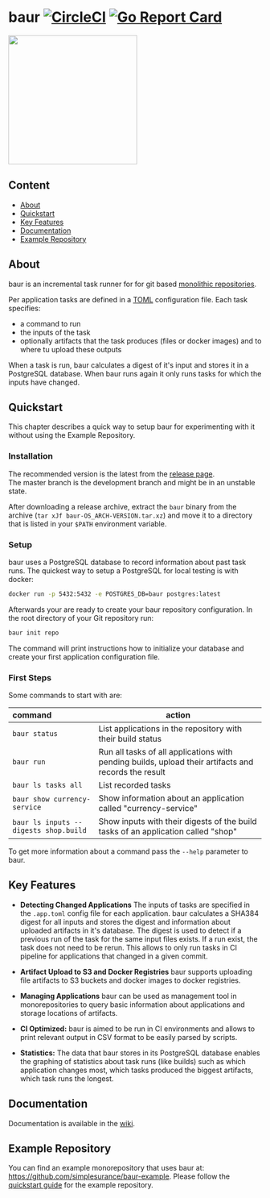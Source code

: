 # baur [![CircleCI](https://circleci.com/gh/simplesurance/baur.svg?style=svg&circle-token=8bc17577e45f5246cba2e1ea199ae504c8700eb6)](https://circleci.com/gh/simplesurance/baur) [![Go Report Card](https://goreportcard.com/badge/github.com/simplesurance/baur)](https://goreportcard.com/report/github.com/simplesurance/baur)

<img src="https://github.com/simplesurance/baur/wiki/media/baur.png" width="256" height="256">

## Content

* [About](#about)
* [Quickstart](#quickstart)
* [Key Features](#key-features)
* [Documentation](#documentation)
* [Example Repository](#example-repository)

## About

baur is an incremental task runner for for git based [monolithic
repositories](https://en.wikipedia.org/wiki/Monorepo).

Per application tasks are defined in a [TOML](https://github.com/toml-lang/toml)
configuration file. Each task specifies:

- a command to run
- the inputs of the task
- optionally artifacts that the task produces (files or docker images) and
  to where tu upload these outputs

When a task is run, baur calculates a digest of it's input and stores it in a
PostgreSQL database.
When baur runs again it only runs tasks for which the inputs have changed.

## Quickstart

This chapter describes a quick way to setup baur for experimenting with it
without using the Example Repository.

### Installation

The recommended version is the latest from the
[release page](https://github.com/simplesurance/baur/releases). \
The master branch is the development branch and might be in an unstable state.

After downloading a release archive, extract the `baur` binary from the archive
(`tar xJf baur-OS_ARCH-VERSION.tar.xz`) and move it to a directory that is
listed in your `$PATH` environment variable.

### Setup

baur uses a PostgreSQL database to record information about past task runs. The
quickest way to setup a PostgreSQL for local testing is with docker:

```sh
docker run -p 5432:5432 -e POSTGRES_DB=baur postgres:latest
```

Afterwards your are ready to create your baur repository configuration.
In the root directory of your Git repository run:

```sh
baur init repo
```

The command will print instructions how to initialize your database and create
your first application configuration file.

### First Steps

Some commands to start with are:

| command                               | action                                                                                               |
|:--------------------------------------|------------------------------------------------------------------------------------------------------|
| `baur status`                         | List applications in the repository with their build status                                          |
| `baur run`                            | Run all tasks of all applications with pending builds, upload their artifacts and records the result |
| `baur ls tasks all`                   | List recorded tasks                                                                                  |
| `baur show currency-service`          | Show information about an application called "currency-service"                                      |
| `baur ls inputs --digests shop.build` | Show inputs with their digests of the build tasks of an application called "shop"                    |

To get more information about a command pass the `--help` parameter to baur.

## Key Features

* **Detecting Changed Applications**
  The inputs of tasks are specified in the `.app.toml` config file for
  each application. baur calculates a SHA384 digest for all inputs and stores
  the digest and information about uploaded artifacts in it's database.
  The digest is used to detect if a previous run of the task for the same input
  files exists. If a run exist, the task does not need to be rerun.
  This allows to only run tasks in CI pipeline for applications that changed in
  a given commit.

* **Artifact Upload to S3 and Docker Registries**
  baur supports uploading file artifacts to S3 buckets and docker images to
  docker registries.

* **Managing Applications**
  baur can be used as management tool in monorepositories to query basic
  information about applications and storage locations of artifacts.

* **CI Optimized:**
  baur is aimed to be run in CI environments and allows to print relevant output
  in CSV format to be easily parsed by scripts.

* **Statistics:**
  The data that baur stores in its PostgreSQL database enables the graphing of
  statistics about task runs (like builds) such as which application changes
  most, which tasks produced the biggest artifacts, which task runs the longest.

## Documentation

Documentation is available in the [wiki](https://github.com/simplesurance/baur/wiki).

## Example Repository

You can find an example monorepository that uses baur at:
<https://github.com/simplesurance/baur-example>.
Please follow the [quickstart guide](https://github.com/simplesurance/baur-example#quickstart)
for the example repository.
